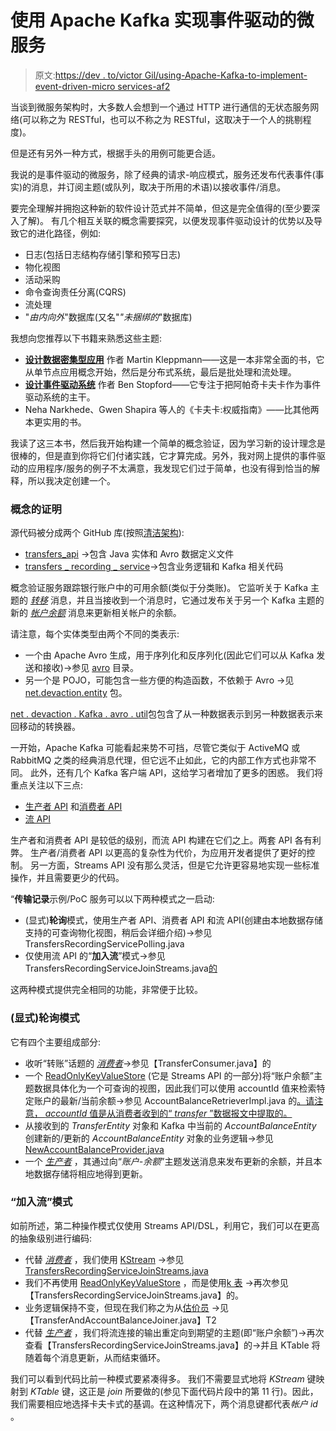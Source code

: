 # 使用 Apache Kafka 实现事件驱动的微服务

> 原文:[https://dev . to/victor Gil/using-Apache-Kafka-to-implement-event-driven-micro services-af2](https://dev.to/victorgil/using-apache-kafka-to-implement-event-driven-microservices-af2)

当谈到微服务架构时，大多数人会想到一个通过 HTTP 进行通信的无状态服务网络(可以称之为 RESTful，也可以不称之为 RESTful，这取决于一个人的挑剔程度)。

但是还有另外一种方式，根据手头的用例可能更合适。

我说的是事件驱动的微服务，除了经典的请求-响应模式，服务还发布代表事件(事实)的消息，并订阅主题(或队列，取决于所用的术语)以接收事件/消息。

要完全理解并拥抱这种新的软件设计范式并不简单，但这是完全值得的(至少要深入了解)。
有几个相互关联的概念需要探究，以便发现事件驱动设计的优势以及导致它的进化路径，例如:

*   日志(包括日志结构存储引擎和预写日志)
*   物化视图
*   活动采购
*   命令查询责任分离(CQRS)
*   流处理
*   "*由内向外*"数据库(又名"*"未捆绑的*"数据库)

我想向您推荐以下书籍来熟悉这些主题:

*   [**设计数据密集型应用**](https://amzn.to/31S2Trb) 作者 Martin Kleppmann——这是一本非常全面的书，它从单节点应用概念开始，然后是分布式系统，最后是批处理和流处理。
*   [**设计事件驱动系统**](https://www.confluent.io/designing-event-driven-systems) 作者 Ben Stopford——它专注于把阿帕奇卡夫卡作为事件驱动系统的主干。
*   Neha Narkhede、Gwen Shapira 等人的《卡夫卡:权威指南》——比其他两本更实用的书。

我读了这三本书，然后我开始构建一个简单的概念验证，因为学习新的设计理念是很棒的，但是直到你将它们付诸实践，它才算完成。另外，我对网上提供的事件驱动的应用程序/服务的例子不太满意，我发现它们过于简单，也没有得到恰当的解释，所以我决定创建一个。

### [](#the-proof-of-concept)概念的证明

源代码被分成两个 GitHub 库(按照[清洁架构](https://blog.cleancoder.com/uncle-bob/2012/08/13/the-clean-architecture.html)):

*   [transfers_api](https://github.com/VictorGil/transfers_api) →包含 Java 实体和 Avro 数据定义文件
*   [transfers _ recording _ service](https://github.com/VictorGil/transfers_recording_service)→包含业务逻辑和 Kafka 相关代码

概念验证服务跟踪银行账户中的可用余额(类似于分类账)。
它监听关于 Kafka 主题的 [*转移*](https://github.com/VictorGil/transfers_api/blob/1e7e4519dce6a6d1bf7628738e3358490c706d6f/src/main/resources/avro/transfer.avsc) 消息，并且当接收到一个消息时，它通过发布关于另一个 Kafka 主题的新的 [*帐户余额*](https://github.com/VictorGil/transfers_api/blob/1e7e4519dce6a6d1bf7628738e3358490c706d6f/src/main/resources/avro/accountBalance.avsc) 消息来更新相关帐户的余额。

请注意，每个实体类型由两个不同的类表示:

*   一个由 Apache Avro 生成，用于序列化和反序列化(因此它们可以从 Kafka 发送和接收)→参见 [avro](https://github.com/VictorGil/transfers_api/tree/1e7e4519dce6a6d1bf7628738e3358490c706d6f/src/main/resources/avro) 目录。
*   另一个是 POJO，可能包含一些方便的构造函数，不依赖于 Avro →见 [net.devaction.entity](https://github.com/VictorGil/transfers_api/blob/1e7e4519dce6a6d1bf7628738e3358490c706d6f/src/main/java/net/devaction/entity) 包。

[net . devaction . Kafka . avro . util](https://github.com/VictorGil/transfers_api/tree/1e7e4519dce6a6d1bf7628738e3358490c706d6f/src/main/java/net/devaction/kafka/avro/util)包包含了从一种数据表示到另一种数据表示来回移动的转换器。

一开始，Apache Kafka 可能看起来势不可挡，尽管它类似于 ActiveMQ 或 RabbitMQ 之类的经典消息代理，但它远不止如此，它的内部工作方式也非常不同。
此外，还有几个 Kafka 客户端 API，这给学习者增加了更多的困惑。
我们将重点关注以下三点:

*   [生产者 API](https://kafka.apache.org/documentation/#producerapi) 和[消费者 API](https://kafka.apache.org/documentation/#consumerapi)
*   [流 API](https://kafka.apache.org/documentation/#streamsapi)

生产者和消费者 API 是较低的级别，而流 API 构建在它们之上。两套 API 各有利弊。
生产者/消费者 API 以更高的复杂性为代价，为应用开发者提供了更好的控制。
另一方面，Streams API 没有那么灵活，但是它允许更容易地实现一些标准操作，并且需要更少的代码。

“**传输记录**示例/PoC 服务可以以下两种模式之一启动:

*   (显式)**轮询**模式，使用生产者 API、消费者 API 和流 API(创建由本地数据存储支持的可查询物化视图，稍后会详细介绍)→参见 TransfersRecordingServicePolling.java
*   仅使用流 API 的“**加入流**”模式→参见 TransfersRecordingServiceJoinStreams.java[的](https://github.com/VictorGil/transfers_recording_service/blob/eecd02b7f893afcb7d96a32907a968713b7534ca/src/main/java/net/devaction/kafka/transfersrecordingservice/joinstreams/TransfersRecordingServiceJoinStreams.java)

这两种模式提供完全相同的功能，非常便于比较。

### [](#the-explicit-polling-mode)(显式)轮询模式

它有四个主要组成部分:

*   收听“转账”话题的 [*消费者*](https://kafka.apache.org/23/javadoc/index.html?org/apache/kafka/clients/consumer/KafkaConsumer.html)→参见【TransferConsumer.java】的
*   一个 [ReadOnlyKeyValueStore](https://kafka.apache.org/23/javadoc/org/apache/kafka/streams/state/ReadOnlyKeyValueStore.html) (它是 Streams API 的一部分)将“账户余额”主题数据具体化为一个可查询的视图，因此我们可以使用 accountId 值来检索特定账户的最新/当前余额→参见 AccountBalanceRetrieverImpl.java 的[。请注意， *accountId* 值是从消费者收到的“ *transfer* ”数据报文中提取的。](https://github.com/VictorGil/transfers_recording_service/blob/eecd02b7f893afcb7d96a32907a968713b7534ca/src/main/java/net/devaction/kafka/transfersrecordingservice/accountbalanceproducer/AccountBalanceRetrieverImpl.java#L93)
*   从接收到的 *TransferEntity* 对象和 Kafka 中当前的 *AccountBalanceEntity* 创建新的/更新的 *AccountBalanceEntity* 对象的业务逻辑→参见[NewAccountBalanceProvider.java](https://github.com/VictorGil/transfers_recording_service/blob/eecd02b7f893afcb7d96a32907a968713b7534ca/src/main/java/net/devaction/kafka/transfersrecordingservice/core/NewAccountBalanceProvider.java#L15)
*   一个 [*生产者*](https://kafka.apache.org/23/javadoc/org/apache/kafka/clients/producer/KafkaProducer.html) ，其通过向“*账户-余额*”主题发送消息来发布更新的余额，并且本地数据存储将相应地得到更新。

### [](#the-join-streams-mode)“加入流”模式

如前所述，第二种操作模式仅使用 Streams API/DSL，利用它，我们可以在更高的抽象级别进行编码:

*   代替 [*消费者*](https://kafka.apache.org/23/javadoc/index.html?org/apache/kafka/clients/consumer/KafkaConsumer.html) ，我们使用 [KStream](https://kafka.apache.org/23/javadoc/org/apache/kafka/streams/kstream/KStream.html) →参见[TransfersRecordingServiceJoinStreams.java](https://github.com/VictorGil/transfers_recording_service/blob/271f1e7716b0298e18b90578eed6d978e0cd1d5f/src/main/java/net/devaction/kafka/transfersrecordingservice/joinstreams/TransfersRecordingServiceJoinStreams.java#L62)
*   我们不再使用 [ReadOnlyKeyValueStore](https://kafka.apache.org/23/javadoc/org/apache/kafka/streams/state/ReadOnlyKeyValueStore.html) ，而是使用[k 表](https://kafka.apache.org/23/javadoc/org/apache/kafka/streams/kstream/KTable.html) →再次参见【TransfersRecordingServiceJoinStreams.java】的。
*   业务逻辑保持不变，但现在我们称之为从[估价员](https://kafka.apache.org/23/javadoc/org/apache/kafka/streams/kstream/ValueJoiner.html) →见【TransferAndAccountBalanceJoiner.java】T2
*   代替 [*生产者*](https://kafka.apache.org/23/javadoc/org/apache/kafka/clients/producer/KafkaProducer.html) ，我们将流连接的输出重定向到期望的主题(即“账户余额”)→再次查看【TransfersRecordingServiceJoinStreams.java】的→并且 KTable 将随着每个消息更新，从而结束循环。

我们可以看到代码比前一种模式要紧凑得多。
我们不需要显式地将 *KStream* 键映射到 *KTable* 键，这正是 *join* 所要做的(参见下面代码片段中的第 11 行)。因此，我们需要相应地选择卡夫卡式的基调。在这种情况下，两个消息键都代表*帐户* *id* 。